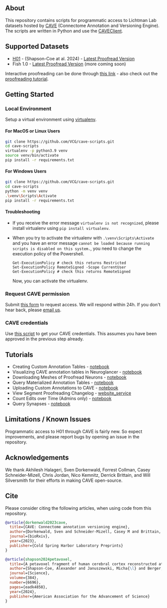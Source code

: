 ## About

This repository contains scripts for programmatic access to Lichtman Lab datasets hosted by [CAVE](https://www.ncbi.nlm.nih.gov/pmc/articles/PMC10402030/) (Connectome Annotation and Versioning Engine). The scripts are written in Python and use the [CAVEClient](https://caveclient.readthedocs.io/en/latest/?badge=latest).

## Supported Datasets

- [H01](https://h01-release.storage.googleapis.com/proofreading.html) - (Shapson-Coe at al. 2024) - [Latest Proofread Version](https://ngl.brain-wire.org/#!middleauth+https://global.brain-wire-test.org/nglstate/api/v1/5737328739876864)
- Fish 1.0 - [Latest Proofread Version](https://ngl.brain-wire.org/#!middleauth+https://global.brain-wire-test.org/nglstate/api/v1/5708658021236736) (more coming soon)

Interactive proofreading can be done through [this link](https://ngl.brain-wire.org) - also check out the [proofreading tutorial](https://h01-release.storage.googleapis.com/proofreading.html).

## Getting Started

### Local Environment

Setup a virtual environment using [virtualenv](https://virtualenv.pypa.io/en/latest/).

#### For MacOS or Linux Users

```bash
git clone https://github.com/VCG/cave-scripts.git
cd cave-scripts
virtualenv -p python3.9 venv
source venv/bin/activate
pip install -r requirements.txt
```

#### For Windows Users

```bash
git clone https://github.com/VCG/cave-scripts.git
cd cave-scripts
python -m venv venv
.\venv\Scripts\Activate
pip install -r requirements.txt
```

#### Troubleshooting

- If you receive the error message `virtualenv is not recognized`, please install virtualenv using `pip install virtualenv`.

- When you try to activate the virtualenv with `.\venv\Scripts\Activate` and you have an error message `cannot be loaded because running scripts is disabled on this system.`, you need to change the execution policy of the Powershell.
  ```
  Get-ExecutionPolicy # check this returns Restricted
  Set-ExecutionPolicy RemoteSigned -Scope CurrentUser
  Get-ExecutionPolicy # check this returns RemoteSigned
  ```
  Now, you can activate the virtualenv.

### Request CAVE permission

Submit [this form](https://forms.gle/tpbndoL1J6xB47KQ9) to request access. We will respond within 24h. If you don't hear back, please [email us](mailto:jinhanchoi@g.harvard.edu).

### CAVE credentials

Use [this script](https://github.com/VCG/cave-scripts/blob/master/notebooks/CAVEsetup.ipynb) to get your CAVE credentials. This assumes you have been approved in the previous step already.

## Tutorials

- Creating Custom Annotation Tables - [notebook](https://github.com/VCG/cave-scripts/blob/master/notebooks/Create_Tables.ipynb)
- Visualizing CAVE annotation tables in Neuroglancer - [notebook](https://github.com/VCG/cave-scripts/blob/master/notebooks/Display_Annotations.ipynb)
- Downloading Meshes of Proofread Neurons - [notebook](https://github.com/VCG/cave-scripts/blob/master/notebooks/Mesh_Download.ipynb)
- Query Materialized Annotation Tables - [notebook](https://github.com/VCG/cave-scripts/blob/master/notebooks/Query_Materialization.ipynb)
- Uploading Custom Annotations to CAVE - [notebook](https://github.com/VCG/cave-scripts/blob/master/notebooks/Upload_Data.ipynb)
- View Segment Proofreading Changelog - [website_service](https://local.brain-wire-test.org/progress/api/v1/query?rootid=864691132406661507&dataset=&submit=true)
- Count Edits over Time (Admins only) - [notebook](https://github.com/VCG/cave-scripts/blob/master/notebooks/count_edits.ipynb)
- Query Synapses - [notebook](https://github.com/VCG/cave-scripts/blob/master/notebooks/Query_Synapses.ipynb)

## Limitations / Known Issues

Programmatic access to H01 through CAVE is fairly new. So expect improvements, and please report bugs by opening an issue in the repository.

## Acknowledgements

We thank Akhilesh Halageri, Sven Dorkenwald, Forrest Collman, Casey Schneider-Mizell, Chris Jordan, Nico Kemnitz, Derrick Brittain, and Will Silversmith for their efforts in making CAVE open-source.

## Cite

Please consider citing the following articles, when using code from this repository.

```bibtex
@article{dorkenwald2023cave,
  title={CAVE: Connectome annotation versioning engine},
  author={Dorkenwald, Sven and Schneider-Mizell, Casey M and Brittain, Derrick and Halageri, Akhilesh and Jordan, Chris and Kemnitz, Nico and Castro, Manual A and Silversmith, William and Maitin-Shephard, Jeremy and Troidl,    Jakob and others},
  journal={bioRxiv},
  year={2023},
  publisher={Cold Spring Harbor Laboratory Preprints}
}
```

```bibtex
@article{shapson2024petavoxel,
  title={A petavoxel fragment of human cerebral cortex reconstructed at nanoscale resolution},
  author={Shapson-Coe, Alexander and Januszewski, Micha{\l} and Berger, Daniel R and Pope, Art and Wu, Yuelong and Blakely, Tim and Schalek, Richard L and Li, Peter H and Wang, Shuohong and Maitin-Shepard, Jeremy and others},
  journal={Science},
  volume={384},
  number={6696},
  pages={eadk4858},
  year={2024},
  publisher={American Association for the Advancement of Science}
}
```
